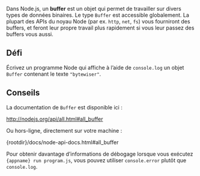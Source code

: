 Dans Node.js, un **buffer** est un objet qui permet de travailler sur divers types de données binaires.  Le type `Buffer` est accessible globalement.  La plupart des APIs du noyau Node (par ex. `http`, `net`, `fs`) vous fourniront des buffers, et feront leur propre travail plus rapidement si vous leur passez des buffers vous aussi.

## Défi

Écrivez un programme Node qui affiche à l’aide de `console.log` un objet `Buffer` contenant le texte `"bytewiser"`.

## Conseils

La documentation de `Buffer` est disponible ici :

  http://nodejs.org/api/all.html#all_buffer

Ou hors-ligne, directement sur votre machine :

  {rootdir}/docs/node-api-docs.html#all_buffer

Pour obtenir davantage d’informations de débogage lorsque vous exécutez `{appname} run program.js`, vous pouvez utiliser `console.error` plutôt que `console.log`.

